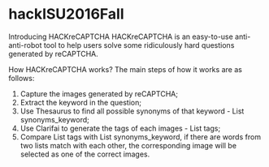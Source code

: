 # hackISU2016Fall
Introducing HACKreCAPTCHA
HACKreCAPTCHA is an easy-to-use anti-anti-robot tool to help users solve some ridiculously hard questions generated by reCAPTCHA.

How HACKreCAPTCHA works?
The main steps of how it works are as follows: 
1. Capture the images generated by reCAPTCHA; 
2. Extract the keyword in the question; 
3. Use Thesaurus to find all possible synonyms of that keyword - List synonyms_keyword; 
4. Use Clarifai to generate the tags of each images - List tags; 
5. Compare List tags with List synonyms_keyword, if there are words from two lists match with each other, the corresponding image will be selected as one of the correct images.
